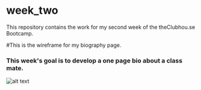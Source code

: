 # week_two
This repository contains the work for my second week of the theClubhou.se Bootcamp.

#This is the wireframe for my biography page.
### This week's goal is to develop a one page bio about a class mate.
![alt text](https://www.draw.io/?lightbox=1&highlight=0000ff&edit=_blank&layers=1&nav=1&title=CHAZ_WIREFRAME#R7VtZc9o6FP41PCZj2cbLIyFN0rnpMqVzl0eBBWgiLGqbAP31V7LkVSKYYAPpQGcadCQfSd85OptFzxouNo8RXM6%2F0ACRnmkEm5513zNN37HZ%2F5ywFQTHcgRhFuFAkEBBGOHfSBINSV3hAMWVgQmlJMHLKnFCwxBNkgoNRhFdV4dNKanOuoQzpBBGE0hU6j84SOaC6plOQX9CeDbPZgaOL3rGcPIyi%2BgqlPP1TGvg8X%2BiewEzXnKj8RwGdF0iWZ961jCiNBHfFpshIhzaDDbx3MOO3nzdEQqTJg%2BQH9j94g1%2BhI%2FfUEzWxsPs6%2FONKxf3CskKZftIV5tsM4TSPSLOBfSsu3myIPLrFBMypIRG6TgrgMibThg9TiL6gko9zsRD4ynrmREYx%2FJpSPAsZN8nbP0o4o8t4QSHM0Zi2Nyt5zhBI0biq1gz1WM0uVYUJWizEwWQY8tUFtEFSqItGyIf8OSGM22VzXVJ9JI0L0nd6kuFk8o2y%2FkWgLMvEvMD8M%2BUqTn%2BOlxak0kLALvGhSHs%2FWkIO%2BDCEO7%2FaQj3zbMhbO3HkuAQ5WhkPst%2BH24RDDADpdTn%2B8Phw0OOowKaBtqdONZgtFUYXS2OxvE42ufG0fYd0x10gqPfEEezBRz1Jx5o0HVIwrGjbJdlmJ1fK5p13MRp%2BDdgA0B%2FuSk62bcZ%2FzsY01WSsWJLE9xEnyI%2FBl5SNRxVAYU0lW9ZmpKkhB5cFJjFhAPZscBBwKfRWqrClhlyXw9wgQkXzpCuIsw4msZXtJadI7likLVFCGza7dgqUPO3rqoc9kl1w1R044mOx5jF%2BB9VgEJgwFQE2oKnsWuexr3tn1l%2BqgcavTAJfFzxtSgux7o4cekcXcUUTwV4hbGtgqTY4EcKubA%2FrA1%2BQuQVcU4dyN%2BtB4Znl7%2Brc8XHBN9KkGOknyaB0jT97AmHDja3ldiUf9rxmzXDCzTBKXB0kgSdiVIX%2B4tjOAfZCRzO4W825nn1IgKp%2FJgWQzLiMiM80wgt%2BOzLeMX%2FBimiTEUwtw%2BQrb5nsiXzEluMJglKVryXiXCJY5yWZEwDESxHxUyTOA9OxKt4QXkzQYtlyhOHExzgYJWaHh7LGQSO2fx8dJLNzVsLOAshn4bgXyt4W9rJ8t3WphyS7wzi8ypTv2j9pOwU3N%2BYxo7zQZmqTUlavZszs4TC46IIBgkid3n9sGYZW05mm2h6X2uzutN0XcVAyD%2BBY8LVg%2BlMgKKK3zLKvqq0%2BoyYRsL9yiA1DeEqdCN9D89DCJpytazwTPMTyUz2ZLhousRKbyaUELiMZXqTtxT3mm90TIOtQowUSiDOSOoSC27Sayrc%2F04RZWssnSfOohWmZhdMrTeZcqKKSVso2V1sqN8FU%2BeMKLldbMjrgql%2FOEqcqDuJnC5MUYe%2BqORW%2BJC9nuEgJ1ON%2BnRvXlLb10UwZesqfToXA7qLi539cTEKgwF%2Fg1gAXC5CHxGn5iGzmBIFyivIvcCWnbMGuIwWIQIT%2FFplrwNTzvCd4jQyy%2FIZz6wKzqvJI2YbnyD5VCEShZEN3uaTwGiGEoVPKtp810dIu8FLnqu0Xa8qpX799DWWtvE2n46lnSnXeaXNZBpt%2F%2BXh%2F61luhnhP55HGLcGc3CScr%2BRKYJobcut7yjCDI000E2JG5xUWLI25wgyhqxd8OONbalR59ZUHxlwqeAbROxCsnsHnkvDQb2cWn%2BV1FTDgV9T8RMbNK9BWeeq4pdvcvvAzyqEmSY54H0qqbKyLb%2BRUjItgdvSsCUfEB%2B0aAPUtFzwbFfnTY3Oi2g8wK%2BNsvldCULGZ6zlUns1adq6V5Ojvz4%2FP49K6cFYkzKk69yRMBxUhS2H62%2FnBJdcr82XohT7e8fnHFbfquio5ail%2BDy%2FKB9tp6ucw9tdwI2XMHy%2F7pXUVxCevt3dff60TxvFpFd1PIs65hHD%2BdSxwR2YaxVjdxXD0Vz7OnEVw9tdKG%2FZojx%2BG%2Bz1bld7ckZ74oGz25MGJbWrPdltTzzdvb0T25M%2F7rq57VSPCQCGeWv1Td8GwHVs11CDwpNejvYb1Ko%2BFuKWe%2BGIt30j5uyIm96FI65L3GuIn%2FTS%2BnFo18A2vH1gd3aJXY%2F22X8iULva3irawHoX2p15TF%2BNwB8Ojnou5SZshxeZLUOxUf6t96YgT3pP0leD18%2FhhxVkm4LzL1xwrsbcHXXB%2BecaJ6JKfL3irAmo1WDjRPrAmsWvocVLheIX59an%2FwE%3D)
